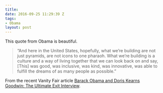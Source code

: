 ```yaml
---
title:
date: 2016-09-25 11:29:39 Z
tags:
- Obama
layout: post
---
```


This quote from Obama is beautiful.

> “And here in the United States, hopefully, what we’re building are not just pyramids, are not icons to one pharaoh. What we’re building is a culture and a way of living together that we can look back on and say, [This] was good, was inclusive, was kind, was innovative, was able to fulfill the dreams of as many people as possible.”

From the recent Vanity Fair article [Barack Obama and Doris Kearns Goodwin: The Ultimate Exit Interview](http://www.vanityfair.com/news/2016/09/barack-obama-doris-kearns-goodwin-interview).